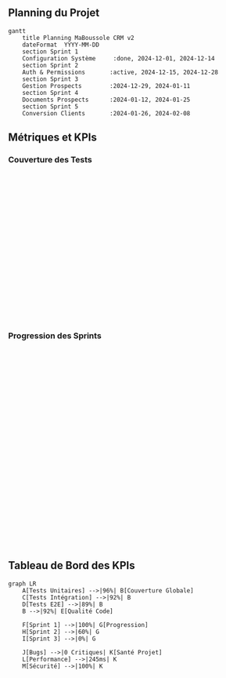 ## Planning du Projet

```mermaid
gantt
    title Planning MaBoussole CRM v2
    dateFormat  YYYY-MM-DD
    section Sprint 1
    Configuration Système     :done, 2024-12-01, 2024-12-14
    section Sprint 2
    Auth & Permissions       :active, 2024-12-15, 2024-12-28
    section Sprint 3
    Gestion Prospects        :2024-12-29, 2024-01-11
    section Sprint 4
    Documents Prospects      :2024-01-12, 2024-01-25
    section Sprint 5
    Conversion Clients       :2024-01-26, 2024-02-08
```

## Métriques et KPIs

### Couverture des Tests
<div style="width: 500px; height: 300px;">
    <canvas id="testCoverageChart"></canvas>
</div>

### Progression des Sprints
<div style="width: 600px; height: 400px;">
    <canvas id="sprintProgressChart"></canvas>
</div>

## Tableau de Bord des KPIs

```mermaid
graph LR
    A[Tests Unitaires] -->|96%| B[Couverture Globale]
    C[Tests Intégration] -->|92%| B
    D[Tests E2E] -->|89%| B
    B -->|92%| E[Qualité Code]
    
    F[Sprint 1] -->|100%| G[Progression]
    H[Sprint 2] -->|60%| G
    I[Sprint 3] -->|0%| G
    
    J[Bugs] -->|0 Critiques| K[Santé Projet]
    L[Performance] -->|245ms| K
    M[Sécurité] -->|100%| K
```
